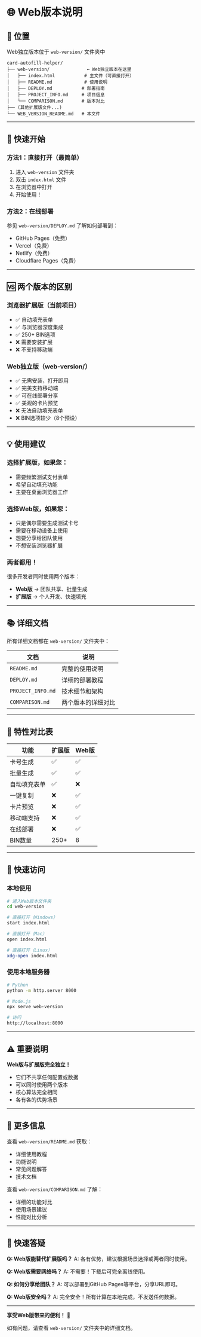 # 🌐 Web版本说明

## 📁 位置

Web独立版本位于 `web-version/` 文件夹中

```
card-autofill-helper/
├── web-version/              ← Web独立版本在这里
│   ├── index.html           # 主文件（可直接打开）
│   ├── README.md            # 使用说明
│   ├── DEPLOY.md           # 部署指南
│   ├── PROJECT_INFO.md     # 项目信息
│   └── COMPARISON.md       # 版本对比
├── (其他扩展版文件...)
└── WEB_VERSION_README.md   # 本文件
```

---

## 🚀 快速开始

### 方法1：直接打开（最简单）

1. 进入 `web-version` 文件夹
2. 双击 `index.html` 文件
3. 在浏览器中打开
4. 开始使用！

### 方法2：在线部署

参见 `web-version/DEPLOY.md` 了解如何部署到：
- GitHub Pages（免费）
- Vercel（免费）
- Netlify（免费）
- Cloudflare Pages（免费）

---

## 🆚 两个版本的区别

### 浏览器扩展版（当前项目）
- ✅ 自动填充表单
- ✅ 与浏览器深度集成
- ✅ 250+ BIN选项
- ❌ 需要安装扩展
- ❌ 不支持移动端

### Web独立版（web-version/）
- ✅ 无需安装，打开即用
- ✅ 完美支持移动端
- ✅ 可在线部署分享
- ✅ 美观的卡片预览
- ❌ 无法自动填充表单
- ❌ BIN选项较少（8个预设）

---

## 💡 使用建议

### 选择扩展版，如果您：
- 需要频繁测试支付表单
- 希望自动填充功能
- 主要在桌面浏览器工作

### 选择Web版，如果您：
- 只是偶尔需要生成测试卡号
- 需要在移动设备上使用
- 想要分享给团队使用
- 不想安装浏览器扩展

### 两者都用！
很多开发者同时使用两个版本：
- **Web版** → 团队共享、批量生成
- **扩展版** → 个人开发、快速填充

---

## 📚 详细文档

所有详细文档都在 `web-version/` 文件夹中：

| 文档 | 说明 |
|------|------|
| `README.md` | 完整的使用说明 |
| `DEPLOY.md` | 详细的部署教程 |
| `PROJECT_INFO.md` | 技术细节和架构 |
| `COMPARISON.md` | 两个版本的详细对比 |

---

## 🌟 特性对比表

| 功能 | 扩展版 | Web版 |
|------|--------|-------|
| 卡号生成 | ✅ | ✅ |
| 批量生成 | ✅ | ✅ |
| 自动填充表单 | ✅ | ❌ |
| 一键复制 | ❌ | ✅ |
| 卡片预览 | ❌ | ✅ |
| 移动端支持 | ❌ | ✅ |
| 在线部署 | ❌ | ✅ |
| BIN数量 | 250+ | 8 |

---

## 🎯 快速访问

### 本地使用
```bash
# 进入Web版本文件夹
cd web-version

# 直接打开（Windows）
start index.html

# 直接打开（Mac）
open index.html

# 直接打开（Linux）
xdg-open index.html
```

### 使用本地服务器
```bash
# Python
python -m http.server 8000

# Node.js
npx serve web-version

# 访问
http://localhost:8000
```

---

## ⚠️ 重要说明

**Web版与扩展版完全独立！**

- 它们不共享任何配置或数据
- 可以同时使用两个版本
- 核心算法完全相同
- 各有各的优势场景

---

## 🔗 更多信息

查看 `web-version/README.md` 获取：
- 详细使用教程
- 功能说明
- 常见问题解答
- 技术文档

查看 `web-version/COMPARISON.md` 了解：
- 详细的功能对比
- 使用场景建议
- 性能对比分析

---

## 💬 快速答疑

**Q: Web版能替代扩展版吗？**
A: 各有优势，建议根据场景选择或两者同时使用。

**Q: Web版需要网络吗？**
A: 不需要！下载后可完全离线使用。

**Q: 如何分享给团队？**
A: 可以部署到GitHub Pages等平台，分享URL即可。

**Q: Web版安全吗？**
A: 完全安全！所有计算在本地完成，不发送任何数据。

---

**享受Web版带来的便利！** 🎉

如有问题，请查看 `web-version/` 文件夹中的详细文档。

